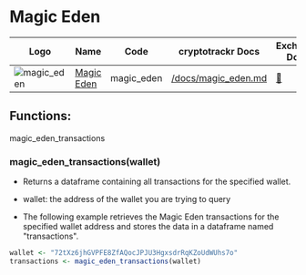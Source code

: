 # Magic Eden

| Logo                                                                                                             | Name                                | Code       | cryptotrackr Docs                                                                                | Exchange Docs                    | Source Code                                                                              |
|------------|------------|------------|------------|------------|------------|
| ![magic_eden](https://dka575ofm4ao0.cloudfront.net/pages-transactional_logos/retina/271035/ME_Full_Gradient.png) | [Magic Eden](https://magiceden.io/) | magic_eden | [/docs/magic_eden.md](https://github.com/TrevorFrench/cryptotrackr/blob/main/docs/magic_eden.md) | [🏢](https://api.magiceden.dev/) | [/R/magic_eden.R](https://github.com/TrevorFrench/cryptotrackr/blob/main/R/magic_eden.R) |

## Functions:

magic_eden_transactions

### magic_eden_transactions(wallet)

-   Returns a dataframe containing all transactions for the specified wallet.

-   wallet: the address of the wallet you are trying to query

-   The following example retrieves the Magic Eden transactions for the specified wallet address and stores the data in a dataframe named "transactions".

``` r
wallet <- "72tXz6jhGVPFE8ZfAQocJPJU3HgxsdrRqKZoUdWUhs7o"
transactions <- magic_eden_transactions(wallet)
```
